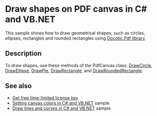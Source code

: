 # Draw shapes on PDF canvas in C# and VB.NET

This sample shows how to draw geometrical shapes, such as circles, ellipses, rectangles and rounded rectangles using [Docotic.Pdf library](https://bitmiracle.com/pdf-library/).

## Description

To draw shapes, use these methods of the PdfCanvas class: [DrawCircle](https://api.docotic.com/pdfcanvas-drawcircle), [DrawEllipse](https://api.docotic.com/pdfcanvas-drawellipse), [DrawPie](https://api.docotic.com/pdfcanvas-drawpie), [DrawRectangle](https://api.docotic.com/pdfcanvas-drawrectangle), and [DrawRoundedRectangle](https://api.docotic.com/pdfcanvas-drawroundedrectangle).

## See also
* [Get free time-limited license key](https://bitmiracle.com/pdf-library/download)
* [Setting canvas colors in C# and VB.NET](/Samples/Graphics/Colors) sample
* [Draw lines and curves in C# and VB.NET](/Samples/Graphics/LinesAndCurves) sample